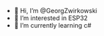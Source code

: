 - 👋 Hi, I’m @GeorgZwirkowski
- 👀 I’m interested in ESP32
- 🌱 I’m currently learning c#
 

<!---
GeorgZwirkowski/GeorgZwirkowski is a ✨ special ✨ repository because its `README.md` (this file) appears on your GitHub profile.
You can click the Preview link to take a look at your changes.
--->
